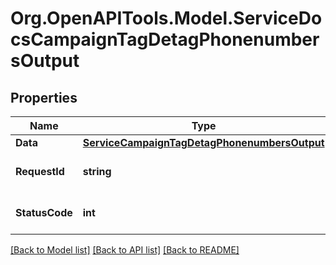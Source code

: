 # Org.OpenAPITools.Model.ServiceDocsCampaignTagDetagPhonenumbersOutput

## Properties

Name | Type | Description | Notes
------------ | ------------- | ------------- | -------------
**Data** | [**ServiceCampaignTagDetagPhonenumbersOutput**](ServiceCampaignTagDetagPhonenumbersOutput.md) |  | [optional] 
**RequestId** | **string** | Unique id for each request | [optional] 
**StatusCode** | **int** | HTTP response status code | [optional] 

[[Back to Model list]](../README.md#documentation-for-models) [[Back to API list]](../README.md#documentation-for-api-endpoints) [[Back to README]](../README.md)

